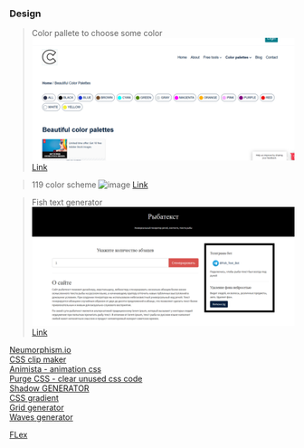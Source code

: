 ### Design
> Color pallete to choose some color 
![image](images/colorpallete.PNG)
[Link](https://www.colorpoint.io/beautiful-color-palettes/)

> 119 color scheme
![image](http://vladimirchernyshov.ru/wp-content/uploads/2014/09/119.png)
[Link](http://vladimirchernyshov.ru/119-trendovyx-cvetov-dlya-sozdaniya-fantasticheskix-sajtov-na-50-zhivyx-primerax/)

> Fish text generator 
![image](images/fishtext.PNG)
[Link](https://fishtext.ru/index.php)

<a href="https://neumorphism.io/#e0e0e0">Neumorphism.io</a><br>
<a href="https://bennettfeely.com/clippy/">CSS clip maker</a><br>
<a href="https://animista.net/">Animista - animation css</a><br>
<a href="https://purgecss.com/">Purge CSS - clear unused css code</a><br>
<a href="https://shadows.brumm.af/">Shadow GENERATOR</a><br>
<a href="https://cssgradient.io/">CSS gradient</a><br>
<a href="https://cssgrid-generator.netlify.app/">Grid generator</a><br>
<a href="https://getwaves.io/">Waves generator</a><br>

<a href="https://flexbox.malven.co/">FLex</a><br>